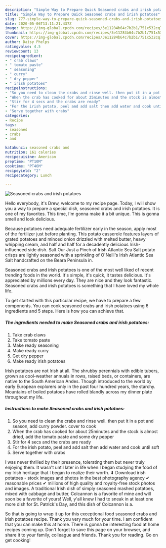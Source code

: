 ```yaml
---
description: "Simple Way to Prepare Quick Seasoned crabs and irish potatoes"
title: "Simple Way to Prepare Quick Seasoned crabs and irish potatoes"
slug: 777-simple-way-to-prepare-quick-seasoned-crabs-and-irish-potatoes
date: 2020-05-06T13:11:21.437Z
image: https://img-global.cpcdn.com/recipes/3e11284b64c7b2b1/751x532cq70/seasoned-crabs-and-irish-potatoes-recipe-main-photo.jpg
thumbnail: https://img-global.cpcdn.com/recipes/3e11284b64c7b2b1/751x532cq70/seasoned-crabs-and-irish-potatoes-recipe-main-photo.jpg
cover: https://img-global.cpcdn.com/recipes/3e11284b64c7b2b1/751x532cq70/seasoned-crabs-and-irish-potatoes-recipe-main-photo.jpg
author: Daisy Phelps
ratingvalue: 4.5
reviewcount: 13
recipeingredient:
- " crab claws"
- " tomato paste"
- " seasoning"
- " curry"
- " dry pepper"
- " irish potatoes"
recipeinstructions:
- "So you need to clean the crabs and rinse well. then put it in a pot and season, add curry powder. cover to cook"
- "When the crab has cooked for about 25minutes and the stock is almost dried, add the tomato paste and some dry pepper"
- "Stir for 4 secs and the crabs are ready"
- "For the irish potato, peel and add salt then add water and cook until soft"
- "Serve together with crabs"
categories:
- Recipe
tags:
- seasoned
- crabs
- and

katakunci: seasoned crabs and 
nutrition: 161 calories
recipecuisine: American
preptime: "PT10M"
cooktime: "PT46M"
recipeyield: "2"
recipecategory: Lunch

---
```



![Seasoned crabs and irish potatoes](https://img-global.cpcdn.com/recipes/3e11284b64c7b2b1/751x532cq70/seasoned-crabs-and-irish-potatoes-recipe-main-photo.jpg)

Hello everybody, it's Drew, welcome to my recipe page. Today, I will show you a way to prepare a special dish, seasoned crabs and irish potatoes. It is one of my favorites. This time, I'm gonna make it a bit unique. This is gonna smell and look delicious.

Because potatoes need adequate fertilizer early in the season, apply most of the fertilizer just before planting. This potato casserole features layers of grated potatoes and minced onion drizzled with melted butter, heavy whipping cream, and half and half for a decadently delicious Irish-influenced side dish. Salt Our Just a Pinch of Irish Atlantic Sea Salt potato crisps are lightly seasoned with a sprinkling of O&#39;Neill&#39;s Irish Atlantic Sea Salt handcrafted on the Beara Peninsula in.

Seasoned crabs and irish potatoes is one of the most well liked of recent trending foods in the world. It's simple, it's quick, it tastes delicious. It's appreciated by millions every day. They are nice and they look fantastic. Seasoned crabs and irish potatoes is something that I have loved my whole life.


To get started with this particular recipe, we have to prepare a few components. You can cook seasoned crabs and irish potatoes using 6 ingredients and 5 steps. Here is how you can achieve that.

<!--inarticleads1-->

##### The ingredients needed to make Seasoned crabs and irish potatoes:

1. Take  crab claws
1. Take  tomato paste
1. Make ready  seasoning
1. Make ready  curry
1. Get  dry pepper
1. Make ready  irish potatoes


Irish potatoes are not Irish at all. The shrubby perennials with edible tubers, grown as cool-weather annuals in rows, raised beds, or containers, are native to the South American Andes. Though introduced to the world by early European explorers only in the past four hundred years, the starchy. Mountains of boiled potatoes have rolled blandly across my dinner plate throughout my life. 

<!--inarticleads2-->

##### Instructions to make Seasoned crabs and irish potatoes:

1. So you need to clean the crabs and rinse well. then put it in a pot and season, add curry powder. cover to cook
1. When the crab has cooked for about 25minutes and the stock is almost dried, add the tomato paste and some dry pepper
1. Stir for 4 secs and the crabs are ready
1. For the irish potato, peel and add salt then add water and cook until soft
1. Serve together with crabs


I was never thrilled by their presence, tolerating them but never truly enjoying them. It wasn&#39;t until later in life when I began studying the food of my Irish heritage that I began to realize their worth. ⬇ Download irish potatoes - stock images and photos in the best photography agency ✔ reasonable prices ✔ millions of high quality and royalty-free stock photos and images. A traditional Irish dish of simply seasoned mashed potatoes, mixed with cabbage and butter, Colcannon is a favorite of mine and will soon be a favorite of yours! Well, y&#39;all knew I had to sneak in at least one more dish for St. Patrick&#39;s Day, and this dish of Colcannon is a. 

So that is going to wrap it up for this exceptional food seasoned crabs and irish potatoes recipe. Thank you very much for your time. I am confident that you can make this at home. There is gonna be interesting food at home recipes coming up. Don't forget to save this page on your browser, and share it to your family, colleague and friends. Thank you for reading. Go on get cooking!

